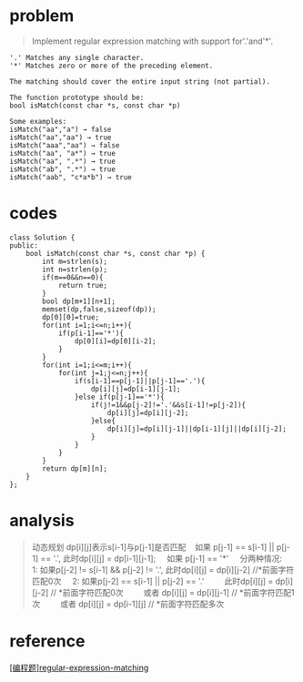# problem
> Implement regular expression matching with support for'.'and'*'.
```
'.' Matches any single character.
'*' Matches zero or more of the preceding element.

The matching should cover the entire input string (not partial).

The function prototype should be:
bool isMatch(const char *s, const char *p)

Some examples:
isMatch("aa","a") → false
isMatch("aa","aa") → true
isMatch("aaa","aa") → false
isMatch("aa", "a*") → true
isMatch("aa", ".*") → true
isMatch("ab", ".*") → true
isMatch("aab", "c*a*b") → true
```

# codes
```
class Solution {
public:
    bool isMatch(const char *s, const char *p) {
        int m=strlen(s);
        int n=strlen(p);
        if(m==0&&n==0){
            return true;
        }
        bool dp[m+1][n+1];
        memset(dp,false,sizeof(dp));
        dp[0][0]=true;
        for(int i=1;i<=n;i++){
            if(p[i-1]=='*'){
                dp[0][i]=dp[0][i-2];
            }
        }
        for(int i=1;i<=m;i++){
            for(int j=1;j<=n;j++){
                if(s[i-1]==p[j-1]||p[j-1]=='.'){
                    dp[i][j]=dp[i-1][j-1];
                }else if(p[j-1]=='*'){
                    if(j!=1&&p[j-2]!='.'&&s[i-1]!=p[j-2]){
                        dp[i][j]=dp[i][j-2];
                    }else{
                        dp[i][j]=dp[i][j-1]||dp[i-1][j]||dp[i][j-2];
                    }
                }
            }
        }
        return dp[m][n];
    }
};
```

# analysis
> 动态规划
    dp[i][j]表示s[i-1]与p[j-1]是否匹配
    如果 p[j-1] == s[i-1] || p[j-1] == '.', 此时dp[i][j] = dp[i-1][j-1];
    如果 p[j-1] == '*'
    分两种情况:
    1: 如果p[j-2] != s[i-1] && p[j-2] != '.', 此时dp[i][j] = dp[i][j-2] //*前面字符匹配0次
    2: 如果p[j-2] == s[i-1] || p[j-2] == '.'
        此时dp[i][j] = dp[i][j-2] // *前面字符匹配0次
        或者 dp[i][j] = dp[i][j-1] // *前面字符匹配1次
        或者 dp[i][j] = dp[i-1][j] // *前面字符匹配多次

# reference
[[编程题]regular-expression-matching][1]

[1]: https://www.nowcoder.com/questionTerminal/d2ccc8cad7234aa5aa68c42471913b86